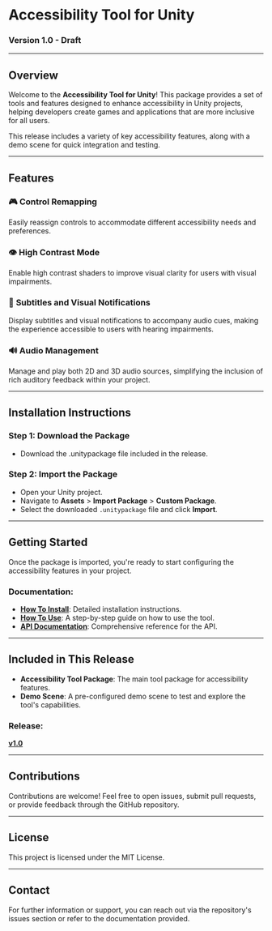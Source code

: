 Accessibility Tool for Unity
============================

### Version 1.0 - Draft

* * * * *

Overview
--------

Welcome to the **Accessibility Tool for Unity**! This package provides a set of tools and features designed to enhance accessibility in Unity projects, helping developers create games and applications that are more inclusive for all users.

This release includes a variety of key accessibility features, along with a demo scene for quick integration and testing.

* * * * *

Features
--------

### 🎮 **Control Remapping**

Easily reassign controls to accommodate different accessibility needs and preferences.

### 👁️ **High Contrast Mode**

Enable high contrast shaders to improve visual clarity for users with visual impairments.

### 📝 **Subtitles and Visual Notifications**

Display subtitles and visual notifications to accompany audio cues, making the experience accessible to users with hearing impairments.

### 🔊 **Audio Management**

Manage and play both 2D and 3D audio sources, simplifying the inclusion of rich auditory feedback within your project.

* * * * *

Installation Instructions
-------------------------

### Step 1: Download the Package

-   Download the .unitypackage file included in the release.

### Step 2: Import the Package

-   Open your Unity project.
-   Navigate to **Assets** > **Import Package** > **Custom Package**.
-   Select the downloaded `.unitypackage` file and click **Import**.

* * * * *

Getting Started
---------------

Once the package is imported, you're ready to start configuring the accessibility features in your project.

### Documentation:

-   **[How To Install](https://albertcastanobret.github.io/accessibility-tool/howtoinstall.html)**: Detailed installation instructions.
-   **[How To Use](https://albertcastanobret.github.io/accessibility-tool/howtouse.html)**: A step-by-step guide on how to use the tool.
-   **[API Documentation](https://albertcastanobret.github.io/accessibility-tool/api/ACC_API.html)**: Comprehensive reference for the API.

* * * * *

Included in This Release
------------------------

-   **Accessibility Tool Package**: The main tool package for accessibility features.
-   **Demo Scene**: A pre-configured demo scene to test and explore the tool's capabilities.

### Release:

**[v1.0](https://github.com/AlbertCastanoBret/accessibility-tool/releases)**

* * * * *

Contributions
-------------

Contributions are welcome! Feel free to open issues, submit pull requests, or provide feedback through the GitHub repository.

* * * * *

License
-------

This project is licensed under the MIT License.

* * * * *

Contact
-------

For further information or support, you can reach out via the repository's issues section or refer to the documentation provided.
